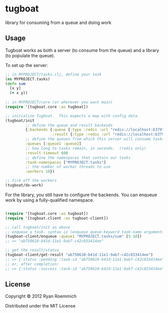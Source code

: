 # tugboat

library for consuming from a queue and doing work

## Usage

Tugboat works as both a server (to consume from the queue) and a library (to populate the queue).

To set up the server:

```clj
;; in MYPROJECT/tasks.clj, define your task
(ns MYPROJECT.tasks)
(defn sum
  [x y]
  (+ x y))
  
;; in MYPROJECT/core (or wherever you want main)
(require '[tugboat.core :as tugboat])

;; initialize Tugboat.  This expects a map with config data.
(tugboat/init 
         ;; define the queue and result backends
         {:backends {:queue {:type :redis :url "redis://localhost:6379"}
                     :result {:type :redis :url "redis://localhost:6379"}}
         ;; define the queues from which this server will consume tasks
         :queues [:queue1 :queue2]
         ;; how long to tasks remain, in seconds.  (redis only)
         :result-timeout 600
         ;; define the namespaces that contain our tasks
         :task-namespaces ["MYPROJECT.tasks"]
         ;; the number of worker threads to use
         :workers 10})

;; fire off the workers
(tugboat/do-work)
```

For the library, you still have to configure the backends.  You can enqueue work by using a fully-qualified namespace.

```clj

(require '[tugboat.core :as tugboat])
(require '[tugboat.client :as tugboat-client])

;; call tugboat/init as above
;; enqueue a task. syntax is (enqueue queue-keyword task-name arguments).  Returns a task UUID.
(tugboat-client/enqueue :queue1 "MYPROJECT.tasks/sum" [5 10])
;; => "ab750610-b41d-11e1-9ab7-c42c033414ee"

;; get the result/status
(tugboat-client/get-result "ab750610-b41d-11e1-9ab7-c42c033414ee")
;; => {:status :pending :task-id "ab750610-b41d-11e1-9ab7-c42c033414ee"}
;; or, after completion:
;; => {:status :success :task-id "ab750610-b41d-11e1-9ab7-c42c033414ee" :value 15 :elapsed-time .000108}
```

## License

Copyright © 2012 Ryan Roemmich

Distributed under the MIT License
